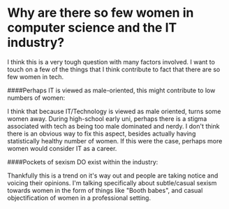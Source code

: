 Why are there so few women in computer science and the IT industry?
===================================================================

I think this is a very tough question with many factors involved. I want to touch on a few of the things that I think contribute to fact that there are so few women in tech.

####Perhaps IT is viewed as male-oriented, this might contribute to low numbers of women:

I think that because IT/Technology is viewed as male oriented, turns some women away. During high-school early uni, perhaps there is a stigma associated with tech as being too male dominated and nerdy. I don't think there is an obvious way to fix this aspect, besides actually having statistically healthy number of women. If this were the case, perhaps more women would consider IT as a career.

####Pockets of sexism DO exist within the industry:

Thankfully this is a trend on it's way out and people are taking notice and voicing their opinions. I'm talking specifically about subtle/casual sexism towards women in the form of things like "Booth babes", and casual objectification of women in a professional setting.
